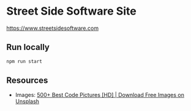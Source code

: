 # Street Side Software Site

https://www.streetsidesoftware.com

## Run locally

```sh
npm run start
```

## Resources

- Images: [500+ Best Code Pictures [HD] | Download Free Images on Unsplash](https://unsplash.com/s/photos/code)
